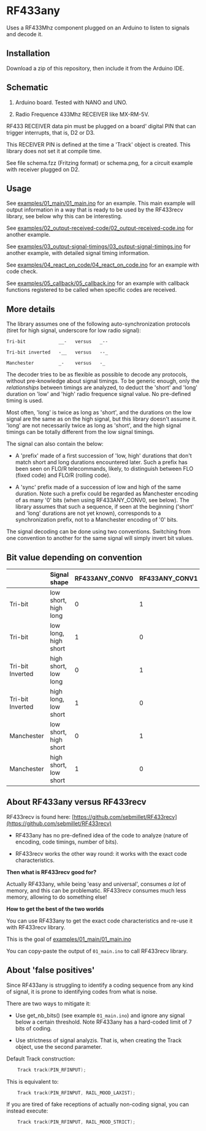 RF433any
========

Uses a RF433Mhz component plugged on an Arduino to listen to signals and decode
it.


Installation
------------

Download a zip of this repository, then include it from the Arduino IDE.


Schematic
---------

1. Arduino board. Tested with NANO and UNO.

2. Radio Frequence 433Mhz RECEIVER like MX-RM-5V.

RF433 RECEIVER data pin must be plugged on a board' digital PIN that can
trigger interrupts, that is, D2 or D3.

This RECEIVER PIN is defined at the time a 'Track' object is created. This
library does not set it at compile time.

See file schema.fzz (Fritzing format) or schema.png, for a circuit example with
receiver plugged on D2.


Usage
-----

See [examples/01_main/01_main.ino](examples/01_main/01_main.ino)
for an example. This main example will output information in a way that is
ready to be used by the RF433recv library, see below why this can be
interesting.

See [examples/02_output-received-code/02_output-received-code.ino](examples/02_output-received-code/02_output-received-code.ino)
for another example.

See [examples/03_output-signal-timings/03_output-signal-timings.ino](examples/03_output-signal-timings/03_output-signal-timings.ino)
for another example, with detailed signal timing information.

See [examples/04_react_on_code/04_react_on_code.ino](examples/04_react_on_code/04_react_on_code.ino)
for an example with code check.

See [examples/05_callback/05_callback.ino](examples/05_callback/05_callback.ino)
for an example with callback functions registered to be called when specific
codes are received.

More details
------------

The library assumes one of the following auto-synchronization protocols (tiret
for high signal, underscore for low radio signal):

    Tri-bit            __-   versus   _--

    Tri-bit inverted   -__   versus   --_

    Manchester         _-    versus   -_

The decoder tries to be as flexible as possible to decode any protocols,
without pre-knowledge about signal timings. To be generic enough, only the
_relationships_ between timings are analyzed, to deduct the 'short' and 'long'
duration on 'low' and 'high' radio frequence signal value. No pre-defined
timing is used.

Most often, 'long' is twice as long as 'short', and the durations on the low
signal are the same as on the high signal, but this library doesn't assume it.
'long' are not necessarily twice as long as 'short', and the high signal
timings can be totally different from the low signal timings.

The signal can also contain the below:

* A 'prefix' made of a first succession of 'low, high' durations that don't
match short and long durations encountered later. Such a prefix has been seen
on FLO/R telecommands, likely, to distinguish between FLO (fixed code) and
FLO/R (rolling code).

* A 'sync' prefix made of a succession of low and high of the same duration.
Note such a prefix could be regarded as Manchester encoding of as many '0' bits
(when using RF433ANY_CONV0, see below). The library assumes that such a
sequence, if seen at the beginning ('short' and 'long' durations are not yet
known), corresponds to a synchronization prefix, not to a Manchester encoding
of '0' bits.

The signal decoding can be done using two conventions.
Switching from one convention to another for the same signal will simply invert
bit values.


Bit value depending on convention
---------------------------------

|                  | Signal shape          | RF433ANY_CONV0 | RF433ANY_CONV1 |
| ---------------- | --------------------- | -------------- | -------------- |
| Tri-bit          | low short, high long  |        0       |        1       |
| Tri-bit          | low long, high short  |        1       |        0       |
| Tri-bit Inverted | high short, low long  |        0       |        1       |
| Tri-bit Inverted | high long, low short  |        1       |        0       |
| Manchester       | low short, high short |        0       |        1       |
| Manchester       | high short, low short |        1       |        0       |


About RF433any versus RF433recv
-------------------------------

RF433recv is found here:
[https://github.com/sebmillet/RF433recv](https://github.com/sebmillet/RF433recv)

- RF433any has no pre-defined idea of the code to analyze (nature of encoding,
code timings, number of bits).

- RF433recv works the other way round: it works with the exact code
characteristics.

**Then what is RF433recv good for?**

Actually RF433any, while being 'easy and universal', consumes *a lot* of
memory, and this can be problematic. RF433recv consumes much less memory,
allowing to do something else!

**How to get the best of the two worlds**

You can use RF433any to get the exact code characteristics and re-use it with
RF433recv library.

This is the goal of
[examples/01_main/01_main.ino](examples/01_main/01_main.ino)

You can copy-paste the output of `01_main.ino` to call RF433recv library.


About 'false positives'
-----------------------

Since RF433any is struggling to identify a coding sequence from any kind of
signal, it is prone to identifying codes from what is noise.

There are two ways to mitigate it:

- Use get_nb_bits() (see example `01_main.ino`) and ignore any signal below a
certain threshold. Note RF433any has a hard-coded limit of 7 bits of coding.

- Use strictness of signal analyzis. That is, when creating the Track object,
use the second parameter.

Default Track construction:

```c++
    Track track(PIN_RFINPUT);
```

This is equivalent to:

```c++
    Track track(PIN_RFINPUT, RAIL_MOOD_LAXIST);
```

If you are tired of fake receptions of actually non-coding signal, you can
instead execute:

```c++
    Track track(PIN_RFINPUT, RAIL_MOOD_STRICT);
```

